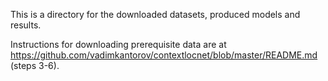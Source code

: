This is a directory for the downloaded datasets, produced models and results.

Instructions for downloading prerequisite data are at https://github.com/vadimkantorov/contextlocnet/blob/master/README.md (steps 3-6). 

